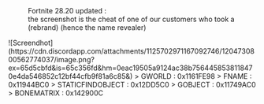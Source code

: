<dl>
<dd> Fortnite 28.20 updated : </dd>
<dd> the screenshot is the cheat of one of our customers who took a (rebrand) (hence the name revealer) </dd>
</dl>
![Screendhot](https://cdn.discordapp.com/attachments/1125702971167092746/1204730800562774037/image.png?ex=65d5cbfd&is=65c356fd&hm=0eac19505a9124ac38b7564458538118470e4da546852c12bf44cfb9f81a6c85&)
> GWORLD : 0x1161FE98
> FNAME : 0x11944BC0
> STATICFINDOBJECT : 0x12DD5C0
> GOBJECT : 0x11749AC0
> BONEMATRIX : 0x142900C
